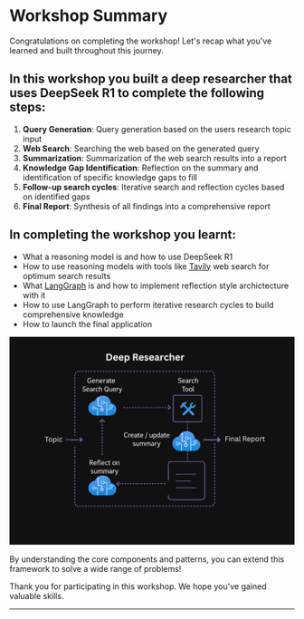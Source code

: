 # Workshop Summary

Congratulations on completing the workshop! Let's recap what you've learned and built throughout this journey.

## In this workshop you built a deep researcher that uses DeepSeek R1 to complete the following steps:

1. **Query Generation**: Query generation based on the users research topic input 
2. **Web Search**: Searching the web based on the generated query
3. **Summarization**: Summarization of the web search results into a report
4. **Knowledge Gap Identification**: Reflection on the summary and identification of specific knowledge gaps to fill
5. **Follow-up search cycles**: Iterative search and reflection cycles based on identified gaps
6. **Final Report**: Synthesis of all findings into a comprehensive report

## In completing the workshop you learnt:

- What a reasoning model is and how to use DeepSeek R1
- How to use reasoning models with tools like [Tavily](https://app.tavily.com) web search for optimum search results
- What [LangGraph](https://www.langchain.com/langgraph) is and how to implement reflection style archictecture with it
- How to use LangGraph to perform iterative research cycles to build comprehensive knowledge
- How to launch the final application

![Azure Deep Research App](media/deep_researcher_architecture.png)

By understanding the core components and patterns, you can extend this framework to solve a wide range of problems!

Thank you for participating in this workshop. We hope you've gained valuable skills.

---


